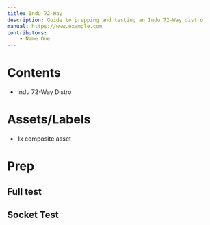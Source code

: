 ```yaml
---
title: Indu 72-Way 
description: Guide to prepping and testing an Indu 72-Way distro
manual: https://www.example.com
contributors: 
    - Name One
---
```


# Contents
- Indu 72-Way Distro

# Assets/Labels
- 1x composite asset

# Prep

## Full test

## Socket Test